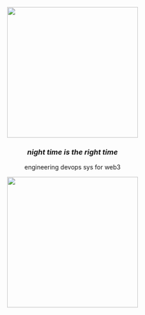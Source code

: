 <p align="center">
  <img width="300" src="https://gist.githubusercontent.com/kasperxv/fdd8159afcb0b4c3d7c3e5a274407f2c/raw/a9ca6f17d96c1ae646449ce59516475fc5c4546c/lehm_snipe.gif">
</p>

<h3 align="center"><i>night time is the right time</i></h3>
<p align="center">engineering devops sys for web3</p>

<p align="center">
  <img width="300" src="https://media1.tenor.com/images/63e75214cbcb1219327c01f38cd31de9/tenor.gif?itemid=5597797">
</p>
